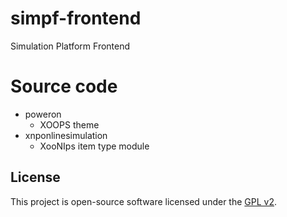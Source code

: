 # simpf-frontend
Simulation Platform Frontend

# Source code
- poweron
  - XOOPS theme
- xnponlinesimulation
  - XooNIps item type module

## License
This project is open-source software licensed under the [GPL v2](LICENSE).
